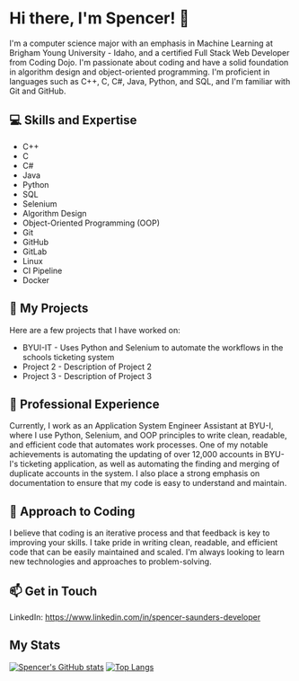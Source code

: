 # Hi there, I'm Spencer! 👋
I'm a computer science major with an emphasis in Machine Learning at Brigham Young University - Idaho, and a certified Full Stack Web Developer from Coding Dojo. I'm passionate about coding and have a solid foundation in algorithm design and object-oriented programming. I'm proficient in languages such as C++, C, C#, Java, Python, and SQL, and I'm familiar with Git and GitHub.

## 💻 Skills and Expertise
- C++
- C
- C#
- Java
- Python
- SQL
- Selenium
- Algorithm Design
- Object-Oriented Programming (OOP)
- Git
- GitHub
- GitLab
- Linux
- CI Pipeline
- Docker

## 🔭 My Projects
Here are a few projects that I have worked on:

- BYUI-IT - Uses Python and Selenium to automate the workflows in the schools ticketing system
- Project 2 - Description of Project 2
- Project 3 - Description of Project 3


## 🚀 Professional Experience
Currently, I work as an Application System Engineer Assistant at BYU-I, where I use Python, Selenium, and OOP principles to write clean, readable, and efficient code that automates work processes. One of my notable achievements is automating the updating of over 12,000 accounts in BYU-I's ticketing application, as well as automating the finding and merging of duplicate accounts in the system. I also place a strong emphasis on documentation to ensure that my code is easy to understand and maintain.

## 🌱 Approach to Coding
I believe that coding is an iterative process and that feedback is key to improving your skills. I take pride in writing clean, readable, and efficient code that can be easily maintained and scaled. I'm always looking to learn new technologies and approaches to problem-solving.

## 📫 Get in Touch
LinkedIn: <https://www.linkedin.com/in/spencer-saunders-developer>

## My Stats
[![Spencer's GitHub stats](https://github-readme-stats.vercel.app/api?username=spencersaunders45&show_icons=true&theme=dracula)](https://github.com/spencersaunders45/github-readme-stats)
[![Top Langs](https://github-readme-stats.vercel.app/api/top-langs/?username=spencersaunders45&layout=compact&theme=dracula)](https://github.com/spencersaunders45/github-readme-stats)

<!---
spencersaunders45/spencersaunders45 is a ✨ special ✨ repository because its `README.md` (this file) appears on your GitHub profile.
You can click the Preview link to take a look at your changes.
--->
